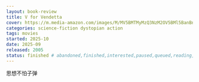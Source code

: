 ```yaml
---
layout: book-review
title: V for Vendetta
cover: https://m.media-amazon.com/images/M/MV5BMTMyMzQ3NzM2OV5BMl5BanBnXkFtZTcwNjc3ODcyMQ@@._V1_.jpg
categories: science-fiction dystopian action
tags: movies
started: 2025-10
date: 2025-09
released: 2005
status: finished # abandoned,finished,interested,paused,queued,reading,reread
---
```


思想不怕子弹
